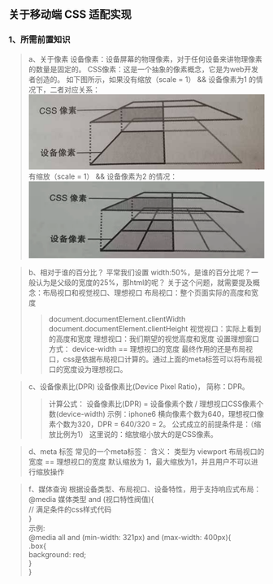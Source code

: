 ## 关于移动端 CSS 适配实现

### 1、所需前置知识

> a、关于像素
> 设备像素：设备屏幕的物理像素，对于任何设备来讲物理像素的数量是固定的。
> CSS像素：这是一个抽象的像素概念，它是为web开发者创造的。
> 如下图所示，如果没有缩放（scale = 1） && 设备像素为1 的情况下，二者对应关系：  
> ![scale为1 && 设备像素为2](../static/imgs/css/css_scale.jpeg "scale为1 && 设备像素为1")   
> 有缩放（scale = 1） && 设备像素为2 的情况：
> ![scale为1 && 设备像素为2](../static/imgs/css/css_scale2.png "scale为1 && 设备像素为2")

> b、相对于谁的百分比？
> 平常我们设置 width:50%，是谁的百分比呢？一般认为是父级的宽度的25%，那html的呢？
> 关于这个问题，就需要提及概念：布局视口和视觉视口、理想视口
> 布局视口：整个页面实际的高度和宽度
> > document.documentElement.clientWidth
> > document.documentElement.clientHeight
> 视觉视口：实际上看到的高度和宽度
> 理想视口：我们期望的视觉高度和宽度
> > 设置理想窗口方式：
> > <meta name="viewport" content="width=device-width"/>
> > device-width == 理想视口的宽度
> 最终作用的还是布局视口，css是依据布局视口计算的。通过上面的meta标签可以将布局视口的宽度设为理想视口。

> c、设备像素比(DPR)
> 设备像素比(Device Pixel Ratio)， 简称：DPR。
> > 计算公式： 设备像素比(DPR) = 设备像素个数 / 理想视口CSS像素个数(device-width)
> > 示例：iphone6  横向像素个数为640，理想视口像素个数为320，DPR = 640/320 = 2。
> 公式成立的前提条件是：（缩放比例为1）
> 这里说的：缩放缩小放大的是CSS像素。

> d、meta 标签
> 常见的一个meta标签： <meta name="viewport" content="width=device-width, initial-scale=1.0, maximum-scale=1.0, user-scalable=no">
> 含义： 类型为 viewport  布局视口的宽度 == 理想视口的宽度 默认缩放为 1，最大缩放为1，并且用户不可以进行缩放操作

> f、媒体查询
> 根据设备类型、布局视口、设备特性，用于支持响应式布局：   
> @media 媒体类型 and (视口特性阀值){    
>    // 满足条件的css样式代码    
> }   
> 示例:    
> @media all and (min-width: 321px) and (max-width: 400px){    
>  .box{     
>    background: red;    
>  }     
> }     

